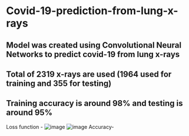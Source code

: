 # Covid-19-prediction-from-lung-x-rays
## Model was created using Convolutional Neural Networks to predict covid-19 from lung x-rays
## Total of 2319 x-rays are used (1964 used for training and 355 for testing)
## Training accuracy is around 98% and testing is around 95%
Loss function - 
![image](https://user-images.githubusercontent.com/72402781/201536408-cef631aa-3f55-4082-8d0e-23a5d7298373.png)
![image](https://user-images.githubusercontent.com/72402781/201536413-950c26c6-9eda-4a8a-8306-789831531764.png)
Accuracy-
